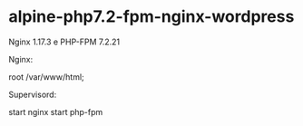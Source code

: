 # alpine-php7.2-fpm-nginx-wordpress

Nginx 1.17.3 e PHP-FPM 7.2.21

Nginx:

root /var/www/html;

Supervisord:

start nginx
start php-fpm
